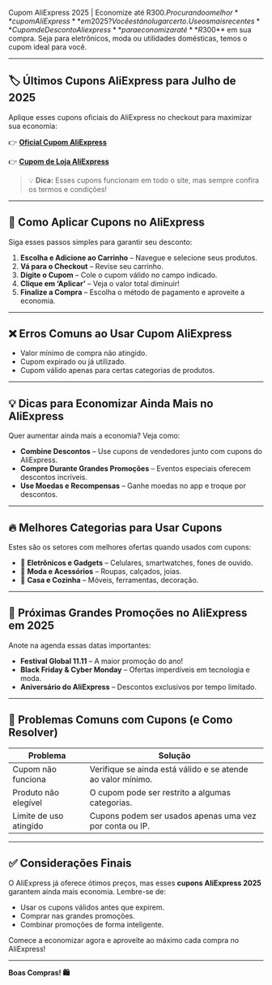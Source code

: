 Cupom AliExpress 2025 | Economize até R$300. Procurando o melhor **cupom AliExpress** em 2025? Você está no lugar certo. Use os mais recentes **Cupom de Desconto Aliexpress** para economizar até **R$300** em sua compra. Seja para eletrônicos, moda ou utilidades domésticas, temos o cupom ideal para você.

---

## 🏷️ Últimos Cupons AliExpress para Julho de 2025

Aplique esses cupons oficiais do AliExpress no checkout para maximizar sua economia:

👉 **[ Oficial Cupom AliExpress](https://fas.st/L0NJXY)**

👉 **[Cupom de Loja AliExpress](https://fas.st/05cpD0)**


> 💡 **Dica:** Esses cupons funcionam em todo o site, mas sempre confira os termos e condições!

---

## 🛒 Como Aplicar Cupons no AliExpress

Siga esses passos simples para garantir seu desconto:

1. **Escolha e Adicione ao Carrinho** – Navegue e selecione seus produtos.
2. **Vá para o Checkout** – Revise seu carrinho.
3. **Digite o Cupom** – Cole o cupom válido no campo indicado.
4. **Clique em ‘Aplicar’** – Veja o valor total diminuir!
5. **Finalize a Compra** – Escolha o método de pagamento e aproveite a economia.

---

## ❌ Erros Comuns ao Usar Cupom AliExpress

- Valor mínimo de compra não atingido.
- Cupom expirado ou já utilizado.
- Cupom válido apenas para certas categorias de produtos.

---

## 💡 Dicas para Economizar Ainda Mais no AliExpress

Quer aumentar ainda mais a economia? Veja como:

- **Combine Descontos** – Use cupons de vendedores junto com cupons do AliExpress.
- **Compre Durante Grandes Promoções** – Eventos especiais oferecem descontos incríveis.
- **Use Moedas e Recompensas** – Ganhe moedas no app e troque por descontos.

---

## 🔥 Melhores Categorias para Usar Cupons

Estes são os setores com melhores ofertas quando usados com cupons:

- 📱 **Eletrônicos e Gadgets** – Celulares, smartwatches, fones de ouvido.
- 👗 **Moda e Acessórios** – Roupas, calçados, joias.
- 🏡 **Casa e Cozinha** – Móveis, ferramentas, decoração.

---

## 📅 Próximas Grandes Promoções no AliExpress em 2025

Anote na agenda essas datas importantes:

- **Festival Global 11.11** – A maior promoção do ano!
- **Black Friday & Cyber Monday** – Ofertas imperdíveis em tecnologia e moda.
- **Aniversário do AliExpress** – Descontos exclusivos por tempo limitado.

---

## 🚫 Problemas Comuns com Cupons (e Como Resolver)

| Problema | Solução |
|---------|----------|
| Cupom não funciona | Verifique se ainda está válido e se atende ao valor mínimo. |
| Produto não elegível | O cupom pode ser restrito a algumas categorias. |
| Limite de uso atingido | Cupons podem ser usados apenas uma vez por conta ou IP. |

---

## ✅ Considerações Finais

O AliExpress já oferece ótimos preços, mas esses **cupons AliExpress 2025** garantem ainda mais economia. Lembre-se de:

- Usar os cupons válidos antes que expirem.
- Comprar nas grandes promoções.
- Combinar promoções de forma inteligente.

Comece a economizar agora e aproveite ao máximo cada compra no AliExpress!

---

**Boas Compras! 🛍️**
